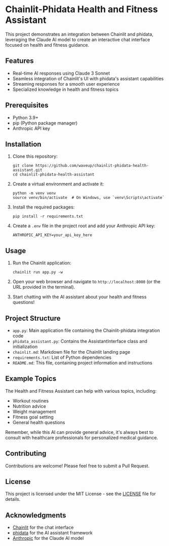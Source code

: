 # Chainlit-Phidata Health and Fitness Assistant

This project demonstrates an integration between Chainlit and phidata, leveraging the Claude AI model to create an interactive chat interface focused on health and fitness guidance.

## Features

- Real-time AI responses using Claude 3 Sonnet
- Seamless integration of Chainlit's UI with phidata's assistant capabilities
- Streaming responses for a smooth user experience
- Specialized knowledge in health and fitness topics

## Prerequisites

- Python 3.9+
- pip (Python package manager)
- Anthropic API key

## Installation

1. Clone this repository:

   ```
   git clone https://github.com/waveup/chainlit-phidata-health-assistant.git
   cd chainlit-phidata-health-assistant
   ```

2. Create a virtual environment and activate it:

   ```
   python -m venv venv
   source venv/bin/activate  # On Windows, use `venv\Scripts\activate`
   ```

3. Install the required packages:

   ```
   pip install -r requirements.txt
   ```

4. Create a `.env` file in the project root and add your Anthropic API key:
   ```
   ANTHROPIC_API_KEY=your_api_key_here
   ```

## Usage

1. Run the Chainlit application:

   ```
   chainlit run app.py -w
   ```

2. Open your web browser and navigate to `http://localhost:8000` (or the URL provided in the terminal).

3. Start chatting with the AI assistant about your health and fitness questions!

## Project Structure

- `app.py`: Main application file containing the Chainlit-phidata integration code
- `phidata_assistant.py`: Contains the AssistantInterface class and initialization
- `chainlit.md`: Markdown file for the Chainlit landing page
- `requirements.txt`: List of Python dependencies
- `README.md`: This file, containing project information and instructions

## Example Topics

The Health and Fitness Assistant can help with various topics, including:

- Workout routines
- Nutrition advice
- Weight management
- Fitness goal setting
- General health questions

Remember, while this AI can provide general advice, it's always best to consult with healthcare professionals for personalized medical guidance.

## Contributing

Contributions are welcome! Please feel free to submit a Pull Request.

## License

This project is licensed under the MIT License - see the [LICENSE](LICENSE) file for details.

## Acknowledgments

- [Chainlit](https://github.com/Chainlit/chainlit) for the chat interface
- [phidata](https://github.com/phidatahq/phidata) for the AI assistant framework
- [Anthropic](https://www.anthropic.com) for the Claude AI model
